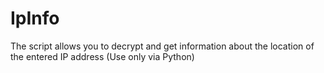 # IpInfo

The script allows you to decrypt and get information about the location of the entered IP address 
(Use only via Python)
